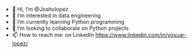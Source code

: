 - 👋 Hi, I’m @Josholopez
- 👀 I’m interested in data engineering
- 🌱 I’m currently learning Python programming
- 💞️ I’m looking to collaborate on Python projects
- 📫 How to reach me: on LinkedIn https://www.linkedin.com/in/yosuar-lopez/

<!---
Josholopez/Josholopez is a ✨ special ✨ repository because its `README.md` (this file) appears on your GitHub profile.
You can click the Preview link to take a look at your changes.
--->

